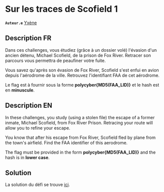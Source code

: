 # Sur les traces de Scofield 1

**`Auteur.e`** [Yxène](https://github.com/Yxene)

## Description FR

Dans ces challenges, vous étudiez (grâce à un dossier volé) l'évasion d'un ancien détenu, Michael Scofield, de la prison de Fox River. Retracer son parcours vous permettra de peaufiner votre fuite.

Vous savez qu'après son évasion de Fox River, Scofield s'est enfui en avion depuis l'aérodrome de la ville. Retrouvez l'identifiant FAA de cet aérodrome.

Le flag est à fournir sous la forme **polycyber{MD5(FAA_LID)}** et le hash est en **minuscule**.

## Description EN

In these challenges, you study (using a stolen file) the escape of a former inmate, Michael Scofield, from Fox River Prison. Retracing your route will allow you to refine your escape.

You know that after his escape from Fox River, Scofield fled by plane from the town's airfield. Find the FAA identifier of this aerodrome.

The flag must be provided in the form **polycyber{MD5(FAA_LID)}** and the hash is in **lower case**.

## Solution

La solution du défi se trouve [ici](solution/).
